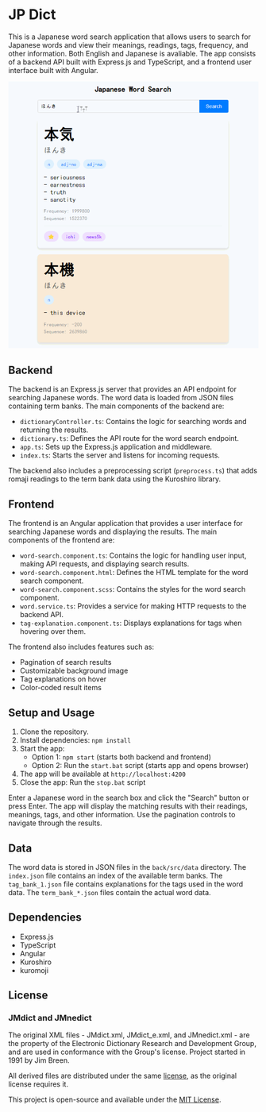 # JP Dict

This is a Japanese word search application that allows users to search for Japanese words and view their meanings, readings, tags, frequency, and other information. Both English and Japanese is avaliable. The app consists of a backend API built with Express.js and TypeScript, and a frontend user interface built with Angular.

![assets/example.gif](assets/example.gif)

## Backend

The backend is an Express.js server that provides an API endpoint for searching Japanese words. The word data is loaded from JSON files containing term banks. The main components of the backend are:

- `dictionaryController.ts`: Contains the logic for searching words and returning the results.
- `dictionary.ts`: Defines the API route for the word search endpoint.
- `app.ts`: Sets up the Express.js application and middleware.
- `index.ts`: Starts the server and listens for incoming requests.

The backend also includes a preprocessing script (`preprocess.ts`) that adds romaji readings to the term bank data using the Kuroshiro library.

## Frontend

The frontend is an Angular application that provides a user interface for searching Japanese words and displaying the results. The main components of the frontend are:

- `word-search.component.ts`: Contains the logic for handling user input, making API requests, and displaying search results.
- `word-search.component.html`: Defines the HTML template for the word search component.
- `word-search.component.scss`: Contains the styles for the word search component.
- `word.service.ts`: Provides a service for making HTTP requests to the backend API.
- `tag-explanation.component.ts`: Displays explanations for tags when hovering over them.

The frontend also includes features such as:
- Pagination of search results
- Customizable background image
- Tag explanations on hover
- Color-coded result items

## Setup and Usage 

1. Clone the repository.
2. Install dependencies: `npm install`
3. Start the app: 
   - Option 1: `npm start` (starts both backend and frontend)
   - Option 2: Run the `start.bat` script (starts app and opens browser)
4. The app will be available at `http://localhost:4200`
5. Close the app: Run the `stop.bat` script

Enter a Japanese word in the search box and click the "Search" button or press Enter. The app will display the matching results with their readings, meanings, tags, and other information. Use the pagination controls to navigate through the results.

## Data

The word data is stored in JSON files in the `back/src/data` directory. The `index.json` file contains an index of the available term banks. The `tag_bank_1.json` file contains explanations for the tags used in the word data. The `term_bank_*.json` files contain the actual word data.

## Dependencies

- Express.js
- TypeScript
- Angular
- Kuroshiro
- kuromoji

## License

### JMdict and JMnedict

The original XML files - JMdict.xml, JMdict_e.xml, and JMnedict.xml - are the property of the Electronic Dictionary Research and Development Group, and are used in conformance with the Group's license. Project started in 1991 by Jim Breen.

All derived files are distributed under the same [license](https://www.edrdg.org/edrdg/licence.html), as the original license requires it.

This project is open-source and available under the [MIT License](LICENSE).
